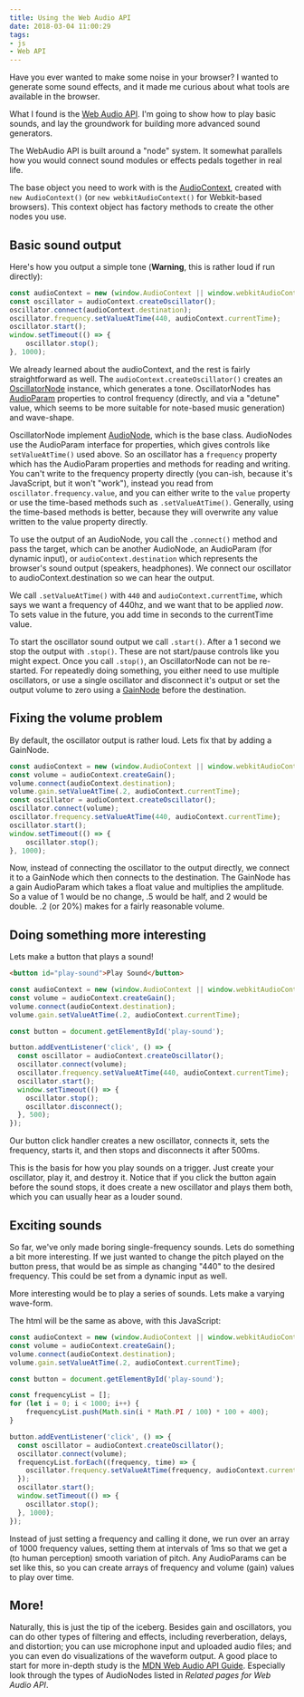 ```yaml
---
title: Using the Web Audio API
date: 2018-03-04 11:00:29
tags:
- js
- Web API
---
```

Have you ever wanted to make some noise in your browser? I wanted to generate some sound effects, and it made me curious about what tools are available in the browser.

What I found is the [Web Audio API](https://developer.mozilla.org/en-US/docs/Web/API/Web_Audio_API). I'm going to show how to play basic sounds, and lay the groundwork for building more advanced sound generators.

The WebAudio API is built around a "node" system. It somewhat parallels how you would connect sound modules or effects pedals together in real life.

The base object you need to work with is the [AudioContext](https://developer.mozilla.org/en-US/docs/Web/API/AudioContext), created with `new AudioContext()` (or `new webkitAudioContext()` for Webkit-based browsers). This context object has factory methods to create the other nodes you use.

## Basic sound output

Here's how you output a simple tone (**Warning**, this is rather loud if run directly):
```js
const audioContext = new (window.AudioContext || window.webkitAudioContext)();
const oscillator = audioContext.createOscillator();
oscillator.connect(audioContext.destination);
oscillator.frequency.setValueAtTime(440, audioContext.currentTime);
oscillator.start();
window.setTimeout(() => {
	oscillator.stop();
}, 1000);
```
We already learned about the audioContext, and the rest is fairly straightforward as well. The `audioContext.createOscillator()` creates an [OscillatorNode](https://developer.mozilla.org/en-US/docs/Web/API/OscillatorNode) instance, which generates a tone. OscillatorNodes has [AudioParam](https://developer.mozilla.org/en-US/docs/Web/API/AudioParam) properties to control frequency (directly, and via a "detune" value, which seems to be more suitable for note-based music generation) and wave-shape.

OscillatorNode implement [AudioNode](https://developer.mozilla.org/en-US/docs/Web/API/AudioNode), which is the base class. AudioNodes use the AudioParam interface for properties, which gives controls like `setValueAtTime()` used above. So an oscillator has a `frequency` property which has the AudioParam properties and methods for reading and writing. You can't write to the frequency property directly (you can-ish, because it's JavaScript, but it won't "work"), instead you read from `oscillator.frequency.value`, and you can either write to the `value` property or use the time-based methods such as `.setValueAtTime()`. Generally, using the time-based methods is better, because they will overwrite any value written to the value property directly.

To use the output of an AudioNode, you call the `.connect()` method and pass the target, which can be another AudioNode, an AudioParam (for dynamic input), or `audioContext.destination` which represents the browser's sound output (speakers, headphones). We connect our oscillator to audioContext.destination so we can hear the output.

We call `.setValueAtTime()` with `440` and `audioContext.currentTime`, which says we want a frequency of 440hz, and we want that to be applied *now*. To sets value in the future, you add time in seconds to the currentTime value.

To start the oscillator sound output we call `.start()`. After a 1 second we stop the output with `.stop()`. These are not start/pause controls like you might expect. Once you call `.stop()`, an OscillatorNode can not be re-started. For repeatedly doing something, you either need to use multiple oscillators, or use a single oscillator and disconnect it's output or set the output volume to zero using a [GainNode](https://developer.mozilla.org/en-US/docs/Web/API/GainNode) before the destination.

## Fixing the volume problem
By default, the oscillator output is rather loud. Lets fix that by adding a GainNode.
```js
const audioContext = new (window.AudioContext || window.webkitAudioContext)();
const volume = audioContext.createGain();
volume.connect(audioContext.destination);
volume.gain.setValueAtTime(.2, audioContext.currentTime);
const oscillator = audioContext.createOscillator();
oscillator.connect(volume);
oscillator.frequency.setValueAtTime(440, audioContext.currentTime);
oscillator.start();
window.setTimeout(() => {
	oscillator.stop();
}, 1000);
```
Now, instead of connecting the oscillator to the output directly, we connect it to a GainNode which then connects to the destination. The GainNode has a gain AudioParam which takes a float value and multiplies the amplitude. So a value of 1 would be no change, .5 would be half, and 2 would be double. .2 (or 20%) makes for a fairly reasonable volume.

## Doing something more interesting
Lets make a button that plays a sound!

```html
<button id="play-sound">Play Sound</button>
```
```js
const audioContext = new (window.AudioContext || window.webkitAudioContext)();
const volume = audioContext.createGain();
volume.connect(audioContext.destination);
volume.gain.setValueAtTime(.2, audioContext.currentTime);

const button = document.getElementById('play-sound');

button.addEventListener('click', () => {
  const oscillator = audioContext.createOscillator();
  oscillator.connect(volume);
  oscillator.frequency.setValueAtTime(440, audioContext.currentTime);
  oscillator.start();
  window.setTimeout(() => {
    oscillator.stop();
    oscillator.disconnect();
  }, 500);
});
```
Our button click handler creates a new oscillator, connects it, sets the frequency, starts it, and then stops and disconnects it after 500ms.

This is the basis for how you play sounds on a trigger. Just create your oscillator, play it, and destroy it. Notice that if you click the button again before the sound stops, it does create a new oscillator and plays them both, which you can usually hear as a louder sound.

## Exciting sounds
So far, we've only made boring single-frequency sounds. Lets do something a bit more interesting. If we just wanted to change the pitch played on the button press, that would be as simple as changing "440" to the desired frequency. This could be set from a dynamic input as well.

More interesting would be to play a series of sounds. Lets make a varying wave-form.

The html will be the same as above, with this JavaScript:
```js
const audioContext = new (window.AudioContext || window.webkitAudioContext)();
const volume = audioContext.createGain();
volume.connect(audioContext.destination);
volume.gain.setValueAtTime(.2, audioContext.currentTime);

const button = document.getElementById('play-sound');

const frequencyList = [];
for (let i = 0; i < 1000; i++) {
	frequencyList.push(Math.sin(i * Math.PI / 100) * 100 + 400);
}

button.addEventListener('click', () => {
  const oscillator = audioContext.createOscillator();
  oscillator.connect(volume);
  frequencyList.forEach((frequency, time) => {
  	oscillator.frequency.setValueAtTime(frequency, audioContext.currentTime + time*.001);
  });
  oscillator.start();
  window.setTimeout(() => {
    oscillator.stop();
  }, 1000);
});
```
Instead of just setting a frequency and calling it done, we run over an array of 1000 frequency values, setting them at intervals of 1ms so that we get a (to human perception) smooth variation of pitch. Any AudioParams can be set like this, so you can create arrays of frequency and volume (gain) values to play over time.

## More!
Naturally, this is just the tip of the iceberg. Besides gain and oscillators, you can do other types of filtering and effects, including reverberation, delays, and distortion; you can use microphone input and uploaded audio files; and you can even do visualizations of the waveform output. A good place to start for more in-depth study is the [MDN Web Audio API Guide](https://developer.mozilla.org/en-US/docs/Web/API/Web_Audio_API). Especially look through the types of AudioNodes listed in *Related pages for Web Audio API*.
